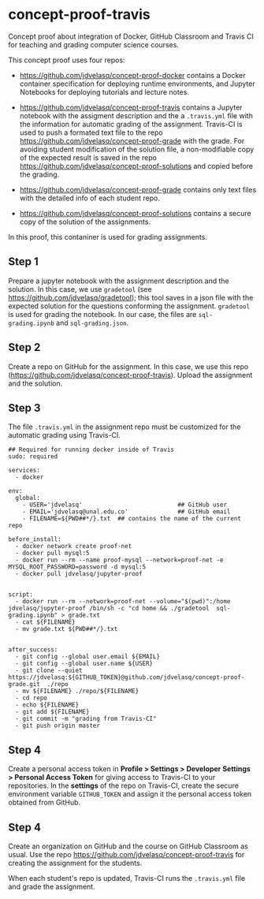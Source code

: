 # concept-proof-travis
Concept proof about integration of Docker, GitHub Classroom and Travis CI for teaching and grading computer science courses.

This concept proof uses four repos:

* https://github.com/jdvelasq/concept-proof-docker contains a Docker container specification for deploying runtime environments, and Jupyter Notebooks for deploying tutorials and lecture notes. 

* https://github.com/jdvelasq/concept-proof-travis contains a Jupyter notebook with the assigment description and the a `.travis.yml` file with the information for automatic grading of the assignment. Travis-CI is used to push a formated text file to the repo https://github.com/jdvelasq/concept-proof-grade with the grade. For avoiding student modification of the solution file, a non-modifiable copy of the expected result is saved in the repo https://github.com/jdvelasq/concept-proof-solutions and copied before the grading.

* https://github.com/jdvelasq/concept-proof-grade contains only text files with the detailed info of each student repo.

* https://github.com/jdvelasq/concept-proof-solutions contains a secure copy of the solution of the assignments.  


In this proof, this contaniner is used for grading assignments.   

## Step 1
Prepare a jupyter notebook with the assignment description and the solution. In this case, we use `gradetool` (see https://github.com/jdvelasq/gradetool); this tool saves in a json file with the expected solution for the questions conforming the assignment. `gradetool` is used for grading the notebook. In our case, the files are  `sql-grading.ipynb` and `sql-grading.json`.

## Step 2
Create a repo on GitHub for the assignment. In this case, we use this repo (https://github.com/jdvelasq/concept-proof-travis). Upload the assignment and the solution.


## Step 3
The file `.travis.yml` in the assignment repo must be customized for the automatic grading using Travis-CI. 

```
## Required for running docker inside of Travis
sudo: required

services:
  - docker

env:
  global:
    - USER='jdvelasq'                           ## GitHub user
    - EMAIL='jdvelasq@unal.edu.co'              ## GitHub email
    - FILENAME=${PWD##*/}.txt  ## contains the name of the current repo

before_install:
  - docker network create proof-net
  - docker pull mysql:5
  - docker run --rm --name proof-mysql --network=proof-net -e MYSQL_ROOT_PASSWORD=password -d mysql:5
  - docker pull jdvelasq/jupyter-proof
  

script:
  - docker run --rm --network=proof-net --volume="$(pwd)":/home  jdvelasq/jupyter-proof /bin/sh -c "cd home && ./gradetool  sql-grading.ipynb" > grade.txt
  - cat ${FILENAME}
  - mv grade.txt ${PWD##*/}.txt


after_success:
  - git config --global user.email ${EMAIL}
  - git config --global user.name ${USER}
  - git clone --quiet https://jdvelasq:${GITHUB_TOKEN}@github.com/jdvelasq/concept-proof-grade.git  ./repo
  - mv ${FILENAME} ./repo/${FILENAME}
  - cd repo
  - echo ${FILENAME}
  - git add ${FILENAME}
  - git commit -m "grading from Travis-CI"
  - git push origin master
```


## Step 4
Create a personal access token in  **Profile > Settings > Developer Settings > Personal Access Token** for giving access to Travis-CI to your repositories. In the **settings** of the repo on Travis-CI, create the secure environment variable `GITHUB_TOKEN` and assign it the personal access token obtained from GitHub.


## Step 4
Create an organization on GitHub and the course on GitHub Classroom as usual. Use the repo https://github.com/jdvelasq/concept-proof-travis for creating the assignment for the students.

When each student's repo is updated, Travis-CI runs the `.travis.yml` file and grade the assignment.




 


